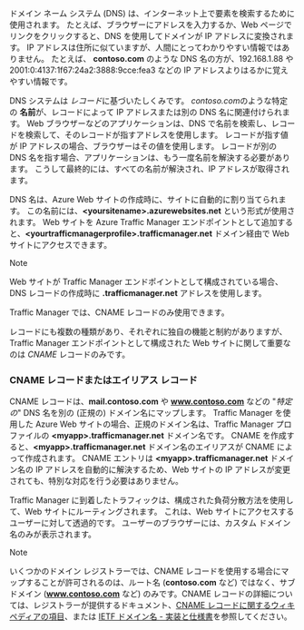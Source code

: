 ドメイン ネーム システム (DNS) は、インターネット上で要素を検索するために使用されます。 たとえば、ブラウザーにアドレスを入力するか、Web ページでリンクをクリックすると、DNS を使用してドメインが IP アドレスに変換されます。 IP アドレスは住所に似ていますが、人間にとってわかりやすい情報ではありません。 たとえば、 **contoso.com** のような DNS 名の方が、192.168.1.88 や 2001:0:4137:1f67:24a2:3888:9cce:fea3 などの IP アドレスよりはるかに覚えやすい情報です。

DNS システムは *レコード*に基づいたしくみです。 *contoso.com*のような特定の **名前**が、レコードによって IP アドレスまたは別の DNS 名に関連付けられます。 Web ブラウザーなどのアプリケーションは、DNS で名前を検索し、レコードを検索して、そのレコードが指すアドレスを使用します。 レコードが指す値が IP アドレスの場合、ブラウザーはその値を使用します。 レコードが別の DNS 名を指す場合、アプリケーションは、もう一度名前を解決する必要があります。 こうして最終的には、すべての名前が解決され、IP アドレスが取得されます。

DNS 名は、Azure Web サイトの作成時に、サイトに自動的に割り当てられます。 この名前には、**&lt;yoursitename&gt;.azurewebsites.net** という形式が使用されます。 Web サイトを Azure Traffic Manager エンドポイントとして追加すると、**&lt;yourtrafficmanagerprofile&gt;.trafficmanager.net** ドメイン経由で Web サイトにアクセスできます。

> [!NOTE]
> Web サイトが Traffic Manager エンドポイントとして構成されている場合、DNS レコードの作成時に **.trafficmanager.net** アドレスを使用します。
> 
> Traffic Manager では、CNAME レコードのみ使用できます。
> 
> 

レコードにも複数の種類があり、それぞれに独自の機能と制約がありますが、Traffic Manager エンドポイントとして構成された Web サイトに関して重要なのは *CNAME* レコードのみです。

### <a name="cname-or-alias-record"></a>CNAME レコードまたはエイリアス レコード
CNAME レコードは、**mail.contoso.com** や **www.contoso.com** などの "*特定の*" DNS 名を別の (正規の) ドメイン名にマップします。 Traffic Manager を使用した Azure Web サイトの場合、正規のドメイン名は、Traffic Manager プロファイルの **&lt;myapp>.trafficmanager.net** ドメイン名です。 CNAME を作成すると、**&lt;myapp>.trafficmanager.net** ドメイン名のエイリアスが CNAME によって作成されます。 CNAME エントリは **&lt;myapp>.trafficmanager.net** ドメイン名の IP アドレスを自動的に解決するため、Web サイトの IP アドレスが変更されても、特別な対応を行う必要はありません。

Traffic Manager に到着したトラフィックは、構成された負荷分散方法を使用して、Web サイトにルーティングされます。 これは、Web サイトにアクセスするユーザーに対して透過的です。 ユーザーのブラウザーには、カスタム ドメイン名のみが表示されます。

> [!NOTE]
> いくつかのドメイン レジストラーでは、CNAME レコードを使用する場合にマップすることが許可されるのは、ルート名 (**contoso.com** など) ではなく、サブドメイン (**www.contoso.com** など) のみです。CNAME レコードの詳細については、レジストラーが提供するドキュメント、<a href="http://en.wikipedia.org/wiki/CNAME_record">CNAME レコードに関するウィキペディアの項目</a>、または <a href="http://tools.ietf.org/html/rfc1035">IETF ドメイン名 - 実装と仕様書</a>を参照してください。
> 
> 

